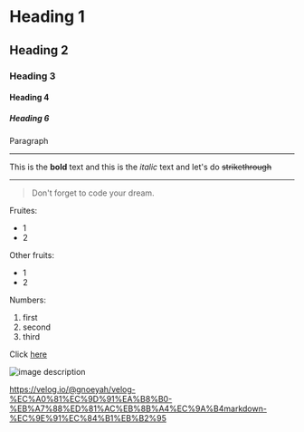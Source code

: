 <!-- Heading -->

# Heading 1

## Heading 2

### Heading 3

#### Heading 4

##### Heading 6

Paragraph

<!-- Line -->

---

<!-- Text attrivutes -->

This is the **bold** text and this is the _italic_ text and let's do ~~strikethrough~~

---

<!-- Quote -->

> Don't forget to code your dream.

<!-- Bullet list -->

Fruites:

- 1
- 2

Other fruits:

- 1
- 2

<!-- Numbered list -->

Numbers:

1. first
2. second
3. third

<!-- Link -->

Click [here](http://academy.dream-coding.com/)

<!-- Image -->

![image description](https://miro.medium.com/max/1400/1*BwJ84XJUWpPNpSKFGU8KDQ.png)

https://velog.io/@gnoeyah/velog-%EC%A0%81%EC%9D%91%EA%B8%B0-%EB%A7%88%ED%81%AC%EB%8B%A4%EC%9A%B4markdown-%EC%9E%91%EC%84%B1%EB%B2%95
